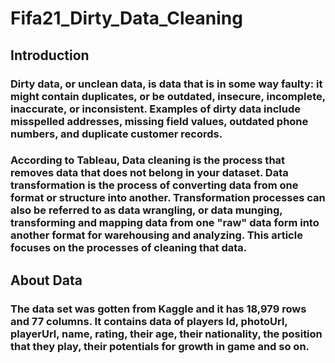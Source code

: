 # Fifa21_Dirty_Data_Cleaning

## Introduction
   ### Dirty data, or unclean data, is data that is in some way faulty: it might contain duplicates, or be outdated, insecure, incomplete, inaccurate, or inconsistent. Examples of dirty data include misspelled addresses, missing field values, outdated phone numbers, and duplicate customer records.
   ### According to Tableau, Data cleaning is the process that removes data that does not belong in your dataset. Data transformation is the process of converting data from one format or structure into another. Transformation processes can also be referred to as data wrangling, or data munging, transforming and mapping data from one "raw" data form into another format for warehousing and analyzing. This article focuses on the processes of cleaning that data.
   
## About Data
   ### The data set was gotten from Kaggle and it has 18,979 rows and 77 columns. It contains data of players Id, photoUrl, playerUrl, name, rating, their age, their nationality, the position that they play, their potentials for growth in game and so on.
